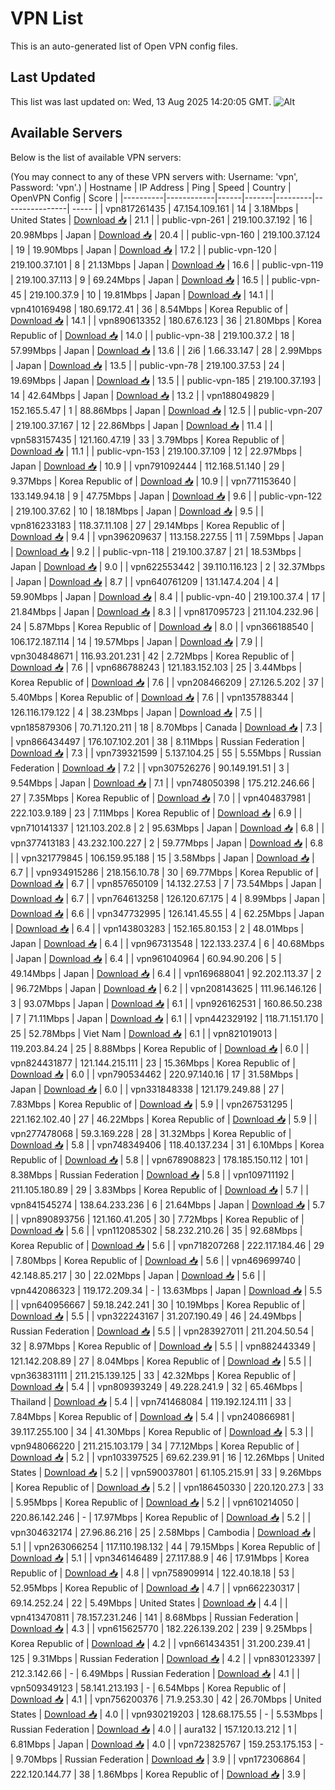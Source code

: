 # VPN List

This is an auto-generated list of Open VPN config files.

## Last Updated

This list was last updated on: Wed, 13 Aug 2025 14:20:05 GMT.
![Alt](https://repobeats.axiom.co/api/embed/186b98318ef1479477931607c1ad7d823f12451f.svg "Repobeats analytics image")

## Available Servers

Below is the list of available VPN servers:

(You may connect to any of these VPN servers with: Username: 'vpn', Password: 'vpn'.)
| Hostname | IP Address | Ping | Speed | Country | OpenVPN Config | Score |
|----------|------------|------|-------|---------|----------------| ----- |
| vpn817261435 | 47.154.109.161 | 14 | 3.18Mbps | United States | [Download 📥](./configs/server_0_US.ovpn) | 21.1 |
| public-vpn-261 | 219.100.37.192 | 16 | 20.98Mbps | Japan | [Download 📥](./configs/server_1_JP.ovpn) | 20.4 |
| public-vpn-160 | 219.100.37.124 | 19 | 19.90Mbps | Japan | [Download 📥](./configs/server_2_JP.ovpn) | 17.2 |
| public-vpn-120 | 219.100.37.101 | 8 | 21.13Mbps | Japan | [Download 📥](./configs/server_3_JP.ovpn) | 16.6 |
| public-vpn-119 | 219.100.37.113 | 9 | 69.24Mbps | Japan | [Download 📥](./configs/server_4_JP.ovpn) | 16.5 |
| public-vpn-45 | 219.100.37.9 | 10 | 19.81Mbps | Japan | [Download 📥](./configs/server_5_JP.ovpn) | 14.1 |
| vpn410169498 | 180.69.172.41 | 36 | 8.54Mbps | Korea Republic of | [Download 📥](./configs/server_6_KR.ovpn) | 14.1 |
| vpn890613352 | 180.67.6.123 | 36 | 21.80Mbps | Korea Republic of | [Download 📥](./configs/server_7_KR.ovpn) | 14.0 |
| public-vpn-38 | 219.100.37.2 | 18 | 57.99Mbps | Japan | [Download 📥](./configs/server_8_JP.ovpn) | 13.6 |
| 2i6 | 1.66.33.147 | 28 | 2.99Mbps | Japan | [Download 📥](./configs/server_9_JP.ovpn) | 13.5 |
| public-vpn-78 | 219.100.37.53 | 24 | 19.69Mbps | Japan | [Download 📥](./configs/server_10_JP.ovpn) | 13.5 |
| public-vpn-185 | 219.100.37.193 | 14 | 42.64Mbps | Japan | [Download 📥](./configs/server_11_JP.ovpn) | 13.2 |
| vpn188049829 | 152.165.5.47 | 1 | 88.86Mbps | Japan | [Download 📥](./configs/server_12_JP.ovpn) | 12.5 |
| public-vpn-207 | 219.100.37.167 | 12 | 22.86Mbps | Japan | [Download 📥](./configs/server_13_JP.ovpn) | 11.4 |
| vpn583157435 | 121.160.47.19 | 33 | 3.79Mbps | Korea Republic of | [Download 📥](./configs/server_14_KR.ovpn) | 11.1 |
| public-vpn-153 | 219.100.37.109 | 12 | 22.97Mbps | Japan | [Download 📥](./configs/server_15_JP.ovpn) | 10.9 |
| vpn791092444 | 112.168.51.140 | 29 | 9.37Mbps | Korea Republic of | [Download 📥](./configs/server_16_KR.ovpn) | 10.9 |
| vpn771153640 | 133.149.94.18 | 9 | 47.75Mbps | Japan | [Download 📥](./configs/server_17_JP.ovpn) | 9.6 |
| public-vpn-122 | 219.100.37.62 | 10 | 18.18Mbps | Japan | [Download 📥](./configs/server_18_JP.ovpn) | 9.5 |
| vpn816233183 | 118.37.11.108 | 27 | 29.14Mbps | Korea Republic of | [Download 📥](./configs/server_19_KR.ovpn) | 9.4 |
| vpn396209637 | 113.158.227.55 | 11 | 7.59Mbps | Japan | [Download 📥](./configs/server_20_JP.ovpn) | 9.2 |
| public-vpn-118 | 219.100.37.87 | 21 | 18.53Mbps | Japan | [Download 📥](./configs/server_21_JP.ovpn) | 9.0 |
| vpn622553442 | 39.110.116.123 | 2 | 32.37Mbps | Japan | [Download 📥](./configs/server_22_JP.ovpn) | 8.7 |
| vpn640761209 | 131.147.4.204 | 4 | 59.90Mbps | Japan | [Download 📥](./configs/server_23_JP.ovpn) | 8.4 |
| public-vpn-40 | 219.100.37.4 | 17 | 21.84Mbps | Japan | [Download 📥](./configs/server_24_JP.ovpn) | 8.3 |
| vpn817095723 | 211.104.232.96 | 24 | 5.87Mbps | Korea Republic of | [Download 📥](./configs/server_25_KR.ovpn) | 8.0 |
| vpn366188540 | 106.172.187.114 | 14 | 19.57Mbps | Japan | [Download 📥](./configs/server_26_JP.ovpn) | 7.9 |
| vpn304848671 | 116.93.201.231 | 42 | 2.72Mbps | Korea Republic of | [Download 📥](./configs/server_27_KR.ovpn) | 7.6 |
| vpn686788243 | 121.183.152.103 | 25 | 3.44Mbps | Korea Republic of | [Download 📥](./configs/server_28_KR.ovpn) | 7.6 |
| vpn208466209 | 27.126.5.202 | 37 | 5.40Mbps | Korea Republic of | [Download 📥](./configs/server_29_KR.ovpn) | 7.6 |
| vpn135788344 | 126.116.179.122 | 4 | 38.23Mbps | Japan | [Download 📥](./configs/server_30_JP.ovpn) | 7.5 |
| vpn185879306 | 70.71.120.211 | 18 | 8.70Mbps | Canada | [Download 📥](./configs/server_31_CA.ovpn) | 7.3 |
| vpn866434497 | 176.107.102.201 | 38 | 8.11Mbps | Russian Federation | [Download 📥](./configs/server_32_RU.ovpn) | 7.3 |
| vpn739321599 | 5.137.104.25 | 55 | 5.55Mbps | Russian Federation | [Download 📥](./configs/server_33_RU.ovpn) | 7.2 |
| vpn307526276 | 90.149.191.51 | 3 | 9.54Mbps | Japan | [Download 📥](./configs/server_34_JP.ovpn) | 7.1 |
| vpn748050398 | 175.212.246.66 | 27 | 7.35Mbps | Korea Republic of | [Download 📥](./configs/server_35_KR.ovpn) | 7.0 |
| vpn404837981 | 222.103.9.189 | 23 | 7.11Mbps | Korea Republic of | [Download 📥](./configs/server_36_KR.ovpn) | 6.9 |
| vpn710141337 | 121.103.202.8 | 2 | 95.63Mbps | Japan | [Download 📥](./configs/server_37_JP.ovpn) | 6.8 |
| vpn377413183 | 43.232.100.227 | 2 | 59.77Mbps | Japan | [Download 📥](./configs/server_38_JP.ovpn) | 6.8 |
| vpn321779845 | 106.159.95.188 | 15 | 3.58Mbps | Japan | [Download 📥](./configs/server_39_JP.ovpn) | 6.7 |
| vpn934915286 | 218.156.10.78 | 30 | 69.77Mbps | Korea Republic of | [Download 📥](./configs/server_40_KR.ovpn) | 6.7 |
| vpn857650109 | 14.132.27.53 | 7 | 73.54Mbps | Japan | [Download 📥](./configs/server_41_JP.ovpn) | 6.7 |
| vpn764613258 | 126.120.67.175 | 4 | 8.99Mbps | Japan | [Download 📥](./configs/server_42_JP.ovpn) | 6.6 |
| vpn347732995 | 126.141.45.55 | 4 | 62.25Mbps | Japan | [Download 📥](./configs/server_43_JP.ovpn) | 6.4 |
| vpn143803283 | 152.165.80.153 | 2 | 48.01Mbps | Japan | [Download 📥](./configs/server_44_JP.ovpn) | 6.4 |
| vpn967313548 | 122.133.237.4 | 6 | 40.68Mbps | Japan | [Download 📥](./configs/server_45_JP.ovpn) | 6.4 |
| vpn961040964 | 60.94.90.206 | 5 | 49.14Mbps | Japan | [Download 📥](./configs/server_46_JP.ovpn) | 6.4 |
| vpn169688041 | 92.202.113.37 | 2 | 96.72Mbps | Japan | [Download 📥](./configs/server_47_JP.ovpn) | 6.2 |
| vpn208143625 | 111.96.146.126 | 3 | 93.07Mbps | Japan | [Download 📥](./configs/server_48_JP.ovpn) | 6.1 |
| vpn926162531 | 160.86.50.238 | 7 | 71.11Mbps | Japan | [Download 📥](./configs/server_49_JP.ovpn) | 6.1 |
| vpn442329192 | 118.71.151.170 | 25 | 52.78Mbps | Viet Nam | [Download 📥](./configs/server_50_VN.ovpn) | 6.1 |
| vpn821019013 | 119.203.84.24 | 25 | 8.88Mbps | Korea Republic of | [Download 📥](./configs/server_51_KR.ovpn) | 6.0 |
| vpn824431877 | 121.144.215.111 | 23 | 15.36Mbps | Korea Republic of | [Download 📥](./configs/server_52_KR.ovpn) | 6.0 |
| vpn790534462 | 220.97.140.16 | 17 | 31.58Mbps | Japan | [Download 📥](./configs/server_53_JP.ovpn) | 6.0 |
| vpn331848338 | 121.179.249.88 | 27 | 7.83Mbps | Korea Republic of | [Download 📥](./configs/server_54_KR.ovpn) | 5.9 |
| vpn267531295 | 221.162.102.40 | 27 | 46.22Mbps | Korea Republic of | [Download 📥](./configs/server_55_KR.ovpn) | 5.9 |
| vpn277478068 | 59.3.169.228 | 28 | 31.32Mbps | Korea Republic of | [Download 📥](./configs/server_56_KR.ovpn) | 5.8 |
| vpn748349406 | 118.40.137.234 | 31 | 6.10Mbps | Korea Republic of | [Download 📥](./configs/server_57_KR.ovpn) | 5.8 |
| vpn678908823 | 178.185.150.112 | 101 | 8.38Mbps | Russian Federation | [Download 📥](./configs/server_58_RU.ovpn) | 5.8 |
| vpn109711192 | 211.105.180.89 | 29 | 3.83Mbps | Korea Republic of | [Download 📥](./configs/server_59_KR.ovpn) | 5.7 |
| vpn841545274 | 138.64.233.236 | 6 | 21.64Mbps | Japan | [Download 📥](./configs/server_60_JP.ovpn) | 5.7 |
| vpn890893756 | 121.160.41.205 | 30 | 7.72Mbps | Korea Republic of | [Download 📥](./configs/server_61_KR.ovpn) | 5.6 |
| vpn112085302 | 58.232.210.26 | 35 | 92.68Mbps | Korea Republic of | [Download 📥](./configs/server_62_KR.ovpn) | 5.6 |
| vpn718207268 | 222.117.184.46 | 29 | 7.80Mbps | Korea Republic of | [Download 📥](./configs/server_63_KR.ovpn) | 5.6 |
| vpn469699740 | 42.148.85.217 | 30 | 22.02Mbps | Japan | [Download 📥](./configs/server_64_JP.ovpn) | 5.6 |
| vpn442086323 | 119.172.209.34 | - | 13.63Mbps | Japan | [Download 📥](./configs/server_65_JP.ovpn) | 5.5 |
| vpn640956667 | 59.18.242.241 | 30 | 10.19Mbps | Korea Republic of | [Download 📥](./configs/server_66_KR.ovpn) | 5.5 |
| vpn322243167 | 31.207.190.49 | 46 | 24.49Mbps | Russian Federation | [Download 📥](./configs/server_67_RU.ovpn) | 5.5 |
| vpn283927011 | 211.204.50.54 | 32 | 8.97Mbps | Korea Republic of | [Download 📥](./configs/server_68_KR.ovpn) | 5.5 |
| vpn882443349 | 121.142.208.89 | 27 | 8.04Mbps | Korea Republic of | [Download 📥](./configs/server_69_KR.ovpn) | 5.5 |
| vpn363831111 | 211.215.139.125 | 33 | 42.32Mbps | Korea Republic of | [Download 📥](./configs/server_70_KR.ovpn) | 5.4 |
| vpn809393249 | 49.228.241.9 | 32 | 65.46Mbps | Thailand | [Download 📥](./configs/server_71_TH.ovpn) | 5.4 |
| vpn741468084 | 119.192.124.111 | 33 | 7.84Mbps | Korea Republic of | [Download 📥](./configs/server_72_KR.ovpn) | 5.4 |
| vpn240866981 | 39.117.255.100 | 34 | 41.30Mbps | Korea Republic of | [Download 📥](./configs/server_73_KR.ovpn) | 5.3 |
| vpn948066220 | 211.215.103.179 | 34 | 77.12Mbps | Korea Republic of | [Download 📥](./configs/server_74_KR.ovpn) | 5.2 |
| vpn103397525 | 69.62.239.91 | 16 | 12.26Mbps | United States | [Download 📥](./configs/server_75_US.ovpn) | 5.2 |
| vpn590037801 | 61.105.215.91 | 33 | 9.26Mbps | Korea Republic of | [Download 📥](./configs/server_76_KR.ovpn) | 5.2 |
| vpn186450330 | 220.120.27.3 | 33 | 5.95Mbps | Korea Republic of | [Download 📥](./configs/server_77_KR.ovpn) | 5.2 |
| vpn610214050 | 220.86.142.246 | - | 17.97Mbps | Korea Republic of | [Download 📥](./configs/server_78_KR.ovpn) | 5.2 |
| vpn304632174 | 27.96.86.216 | 25 | 2.58Mbps | Cambodia | [Download 📥](./configs/server_79_KH.ovpn) | 5.1 |
| vpn263066254 | 117.110.198.132 | 44 | 79.15Mbps | Korea Republic of | [Download 📥](./configs/server_80_KR.ovpn) | 5.1 |
| vpn346146489 | 27.117.88.9 | 46 | 17.91Mbps | Korea Republic of | [Download 📥](./configs/server_81_KR.ovpn) | 4.8 |
| vpn758909914 | 122.40.18.18 | 53 | 52.95Mbps | Korea Republic of | [Download 📥](./configs/server_82_KR.ovpn) | 4.7 |
| vpn662230317 | 69.14.252.24 | 22 | 5.49Mbps | United States | [Download 📥](./configs/server_83_US.ovpn) | 4.4 |
| vpn413470811 | 78.157.231.246 | 141 | 8.68Mbps | Russian Federation | [Download 📥](./configs/server_84_RU.ovpn) | 4.3 |
| vpn615625770 | 182.226.139.202 | 239 | 9.25Mbps | Korea Republic of | [Download 📥](./configs/server_85_KR.ovpn) | 4.2 |
| vpn661434351 | 31.200.239.41 | 125 | 9.31Mbps | Russian Federation | [Download 📥](./configs/server_86_RU.ovpn) | 4.2 |
| vpn830123397 | 212.3.142.66 | - | 6.49Mbps | Russian Federation | [Download 📥](./configs/server_87_RU.ovpn) | 4.1 |
| vpn509349123 | 58.141.213.193 | - | 6.54Mbps | Korea Republic of | [Download 📥](./configs/server_88_KR.ovpn) | 4.1 |
| vpn756200376 | 71.9.253.30 | 42 | 26.70Mbps | United States | [Download 📥](./configs/server_89_US.ovpn) | 4.0 |
| vpn930219203 | 128.68.175.55 | - | 5.53Mbps | Russian Federation | [Download 📥](./configs/server_90_RU.ovpn) | 4.0 |
| aura132 | 157.120.13.212 | 1 | 6.81Mbps | Japan | [Download 📥](./configs/server_91_JP.ovpn) | 4.0 |
| vpn723825767 | 159.253.175.153 | - | 9.70Mbps | Russian Federation | [Download 📥](./configs/server_92_RU.ovpn) | 3.9 |
| vpn172306864 | 222.120.144.77 | 38 | 1.86Mbps | Korea Republic of | [Download 📥](./configs/server_93_KR.ovpn) | 3.9 |
